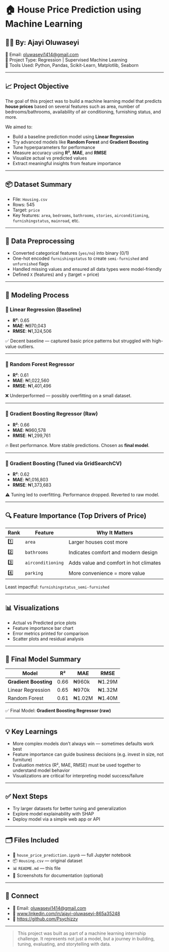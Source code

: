 # 🏠 House Price Prediction using Machine Learning

## 👨‍💻 By: Ajayi Oluwaseyi  
📧 Email: oluwaseyi1414@gmail.com  
📂 Project Type: Regression | Supervised Machine Learning  
📌 Tools Used: Python, Pandas, Scikit-Learn, Matplotlib, Seaborn  

---

## 📈 Project Objective

The goal of this project was to build a machine learning model that predicts **house prices** based on several features such as area, number of bedrooms/bathrooms, availability of air conditioning, furnishing status, and more.

We aimed to:

- Build a baseline prediction model using **Linear Regression**
- Try advanced models like **Random Forest** and **Gradient Boosting**
- Tune hyperparameters for performance
- Measure accuracy using **R²**, **MAE**, and **RMSE**
- Visualize actual vs predicted values
- Extract meaningful insights from feature importance

---

## 📦 Dataset Summary

- File: `Housing.csv`  
- Rows: 545  
- Target: `price`  
- Key features: `area`, `bedrooms`, `bathrooms`, `stories`, `airconditioning`, `furnishingstatus`, `mainroad`, etc.

---

## 🔧 Data Preprocessing

- Converted categorical features (`yes/no`) into binary (0/1)
- One-hot encoded `furnishingstatus` to create `semi-furnished` and `unfurnished` flags
- Handled missing values and ensured all data types were model-friendly
- Defined `X` (features) and `y` (target = price)

---

## 🧠 Modeling Process

### 🔹 Linear Regression (Baseline)

- **R²**: 0.65  
- **MAE**: ₦970,043  
- **RMSE**: ₦1,324,506  

✅ Decent baseline — captured basic price patterns but struggled with high-value outliers.

---

### 🔹 Random Forest Regressor

- **R²**: 0.61  
- **MAE**: ₦1,022,560  
- **RMSE**: ₦1,401,496  

❌ Underperformed — possibly overfitting on a small dataset.

---

### 🔹 Gradient Boosting Regressor (Raw)

- **R²**: 0.66  
- **MAE**: ₦960,578  
- **RMSE**: ₦1,299,761  

🔥 Best performance. More stable predictions. Chosen as **final model**.

---

### 🔹 Gradient Boosting (Tuned via GridSearchCV)

- **R²**: 0.62  
- **MAE**: ₦1,016,803  
- **RMSE**: ₦1,373,683  

⚠️ Tuning led to overfitting. Performance dropped. Reverted to raw model.

---

## 🔍 Feature Importance (Top Drivers of Price)

| Rank | Feature           | Why It Matters                            |
|------|-------------------|-------------------------------------------|
| 1️⃣   | `area`            | Larger houses cost more                   |
| 2️⃣   | `bathrooms`       | Indicates comfort and modern design       |
| 3️⃣   | `airconditioning` | Adds value and comfort in hot climates    |
| 4️⃣   | `parking`         | More convenience = more value             |

Least impactful: `furnishingstatus_semi-furnished`

---

## 📊 Visualizations

- Actual vs Predicted price plots
- Feature importance bar chart
- Error metrics printed for comparison
- Scatter plots and residual analysis

---

## 🧠 Final Model Summary

| Model                  | R²    | MAE        | RMSE       |
|------------------------|--------|------------|------------|
| **Gradient Boosting**  | 0.66   | ₦960k      | ₦1.29M     |
| Linear Regression      | 0.65   | ₦970k      | ₦1.32M     |
| Random Forest          | 0.61   | ₦1.02M     | ₦1.40M     |

✅ Final Model: **Gradient Boosting Regressor (raw)**

---

## 💡 Key Learnings

- More complex models don’t always win — sometimes defaults work best
- Feature importance can guide business decisions (e.g. invest in size, not furniture)
- Evaluation metrics (R², MAE, RMSE) must be used together to understand model behavior
- Visualizations are critical for interpreting model success/failure

---

## ✅ Next Steps

- Try larger datasets for better tuning and generalization
- Explore model explainability with SHAP
- Deploy model via a simple web app or API

---

## 🗂 Files Included

- 📄 `house_price_prediction.ipynb` — full Jupyter notebook
- 📦 `Housing.csv` — original dataset
- 📊 `README.md` — this file
- 📸 Screenshots for documentation (optional)

---

## 🔗 Connect

- 📧 Email: oluwaseyi1414@gmail.com  
- 💼 www.linkedin.com/in/ajayi-oluwaseyi-865a35248 
- 📁 https://github.com/Psychizzy  

---

> This project was built as part of a machine learning internship challenge. It represents not just a model, but a journey in building, tuning, evaluating, and storytelling with data.
